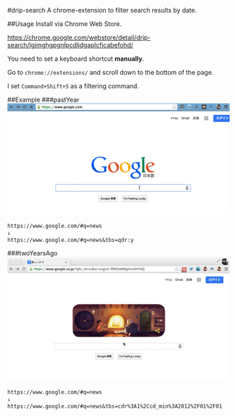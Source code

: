 #drip-search
A chrome-extension to filter search results by date.


##Usage
Install via Chrome Web Store.

https://chrome.google.com/webstore/detail/drip-search/lgjmghgpgnlpcdljdgaplcficabefohd/


You need to set a keyboard shortcut **manually**.

Go to ```chrome://extensions/``` and scroll down to the bottom of the page.

I set `Command+Shift+S` as a filtering command.

##Example
###pastYear
![](/app/images/drip-search.gif)

```
https://www.google.com/#q=news
↓
https://www.google.com/#q=news&tbs=qdr:y
```

###twoYearsAgo
![](/app/images/twoYearsAgo.gif)

```
https://www.google.com/#q=news
↓
https://www.google.com/#q=news&tbs=cdr%3A1%2Ccd_min%3A2012%2F01%2F01
```

